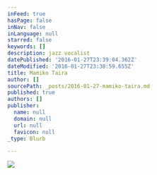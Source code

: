 ```yaml
---
inFeed: true
hasPage: false
inNav: false
inLanguage: null
starred: false
keywords: []
description: jazz vocalist
datePublished: '2016-01-27T23:39:04.362Z'
dateModified: '2016-01-27T23:38:59.655Z'
title: Mamiko Taira
author: []
sourcePath: _posts/2016-01-27-mamiko-taira.md
published: true
authors: []
publisher:
  name: null
  domain: null
  url: null
  favicon: null
_type: Blurb

---
```

![](https://the-grid-user-content.s3-us-west-2.amazonaws.com/48965d4a-fa91-498c-915f-799090f90326.jpg)